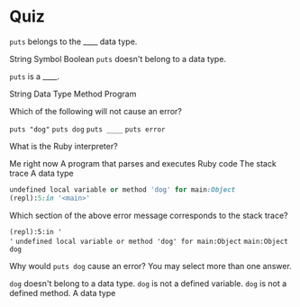 # Quiz

<quiz>
  <question>
    <p><code>puts</code> belongs to the ____ data type.</p>
    <answer>String</answer>
    <answer>Symbol</answer>
    <answer>Boolean</answer>
    <answer correct><code>puts</code> doesn't belong to a data type.</answer>
  </question>
</quiz>

<quiz>
  <question>
    <p><code>puts</code> is a ____.</p>
    <answer>String</answer>
    <answer>Data Type</answer>
    <answer correct>Method</answer>
    <answer>Program</answer>
  </question>
</quiz>

<quiz>
  <question>
    <p>Which of the following will not cause an error?</p>
    <answer correct><code>puts "dog"</code></answer>
    <answer><code>puts dog</code></answer>
    <answer><code>puts ____</code></answer>
    <answer><code>puts error</code></answer>
  </question>
</quiz>

<quiz>
  <question>
    <p>What is the Ruby interpreter?</p>
    <answer>Me right now</answer>
    <answer correct>A program that parses and executes Ruby code</answer>
    <answer>The stack trace</answer>
    <answer>A data type</answer>
  </question>
</quiz>

```ruby
undefined local variable or method 'dog' for main:Object
(repl):5:in '<main>'
```
<quiz>
  <question>
    <p>Which section of the above error message corresponds to the stack trace?</p>
    <answer correct><code>(repl):5:in '<main>'</code></answer>
    <answer><code>undefined local variable or method 'dog' for main:Object</code></answer>
    <answer><code>main:Object</code></answer>
    <answer><code>dog</code></answer>
  </question>
</quiz>

<quiz>
  <question>
    <p>Why would <code>puts dog</code> cause an error? You may select more than one answer.</p>
    <answer><code>dog</code> doesn't belong to a data type.</answer>
    <answer><code>dog</code> is not a defined variable.</answer>
    <answer><code>dog</code> is not a defined method.</answer>
    <answer>A data type</answer>
  </question>
</quiz>
